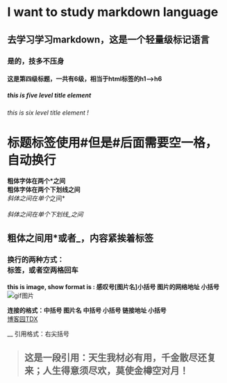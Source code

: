 ﻿# I want to study markdown language
## 去学习学习markdown，这是一个轻量级标记语言
### 是的，技多不压身
#### 这是第四级标题，一共有6级，相当于html标签的h1-->h6
##### this is five level title element
###### this is six level title element !
# 标题标签使用#但是#后面需要空一格，自动换行

**粗体字体在两个*之间** <br/>
__粗体字体在两个下划线之间__  
*斜体之间在单个*之间*<br/>  
_斜体之间在单个下划线_之间_<br/>
## 粗体之间用*或者_，内容紧挨着标签
### 换行的两种方式：<br/>标签，或者空两格回车

**this is image, show format is : 感叹号[图片名]小括号 图片的网络地址 小括号**<br/>
![gif图片](https://github.com/xiaotanit/Tan_PayPwdInput/blob/master/xcxPayInput.gif)

**连接的格式：中括号 图片名 中括号 小括号 链接地址 小括号**<br/>
[博客园TDX](https://www.cnblogs.com/tandaxia)

__ 引用格式：右尖括号
> ## 这是一段引用：天生我材必有用，千金散尽还复来；人生得意须尽欢，莫使金樽空对月！ ##

